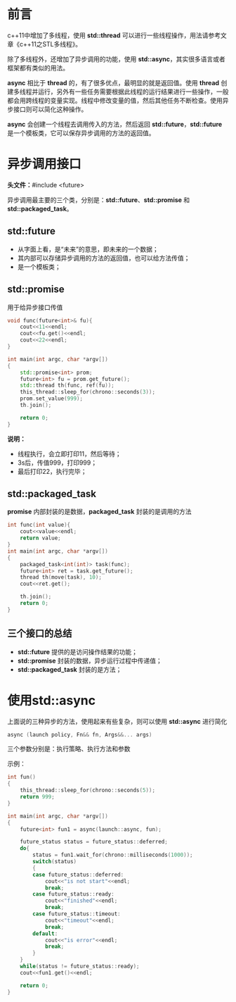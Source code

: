 # 前言

c++11中增加了多线程，使用 **std::thread** 可以进行一些线程操作，用法请参考文章《c++11之STL多线程》。

除了多线程外，还增加了异步调用的功能，使用 **std::async**，其实很多语言或者框架都有类似的用法。

**async** 相比于 **thread** 的，有了很多优点，最明显的就是返回值。使用 **thread** 创建多线程并运行，另外有一些任务需要根据此线程的运行结果进行一些操作，一般都会用跨线程的变量实现。线程中修改变量的值，然后其他任务不断检查。使用异步接口则可以简化这种操作。

**async** 会创建一个线程去调用传入的方法，然后返回 **std::future**，**std::future** 是一个模板类，它可以保存异步调用的方法的返回值。

# 异步调用接口

**头文件：**#include \<future\>

异步调用最主要的三个类，分别是：**std::future**、**std::promise** 和 **std::packaged_task**。

## std::future

- 从字面上看，是“未来”的意思，即未来的一个数据；
- 其内部可以存储异步调用的方法的返回值，也可以给方法传值；
- 是一个模板类；

## std::promise

用于给异步接口传值

```c++
void func(future<int>& fu){
    cout<<11<<endl;
    cout<<fu.get()<<endl;
    cout<<22<<endl;
}

int main(int argc, char *argv[])
{
    std::promise<int> prom;
    future<int> fu = prom.get_future();
    std::thread th(func, ref(fu));
    this_thread::sleep_for(chrono::seconds(3));
    prom.set_value(999);
    th.join();

    return 0;
}
```

**说明：**

- 线程执行，会立即打印11，然后等待；
- 3s后，传值999，打印999；
- 最后打印22，执行完毕；

## std::packaged_task

**promise** 内部封装的是数据，**packaged_task** 封装的是调用的方法

```c++
int func(int value){
    cout<<value<<endl;
    return value;
}
int main(int argc, char *argv[])
{
    packaged_task<int(int)> task(func);
    future<int> ret = task.get_future();
    thread th(move(task), 10);
    cout<<ret.get();

    th.join();
    return 0;
}
```

## 三个接口的总结

- **std::future** 提供的是访问操作结果的功能；
- **std::promise** 封装的数据，异步运行过程中传递值；
- **std::packaged_task** 封装的是方法；

# 使用std::async

上面说的三种异步的方法，使用起来有些复杂，则可以使用 **std::async** 进行简化

```c++
async (launch policy, Fn&& fn, Args&&... args)
```

三个参数分别是：执行策略、执行方法和参数

示例：

```c++
int fun()
{
    this_thread::sleep_for(chrono::seconds(5));
    return 999;
}

int main(int argc, char *argv[])
{
    future<int> fun1 = async(launch::async, fun);

    future_status status = future_status::deferred;
    do{
        status = fun1.wait_for(chrono::milliseconds(1000));
        switch(status)
        {
        case future_status::deferred:
            cout<<"is not start"<<endl;
            break;
        case future_status::ready:
            cout<<"finished"<<endl;
            break;
        case future_status::timeout:
            cout<<"timeout"<<endl;
            break;
        default:
            cout<<"is error"<<endl;
            break;
        }
    }
    while(status != future_status::ready);
    cout<<fun1.get()<<endl;

    return 0;
}
```


